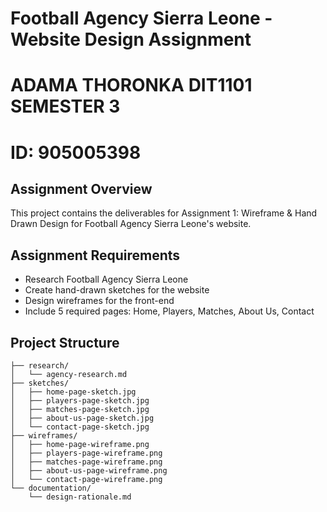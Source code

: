 # Football Agency Sierra Leone - Website Design Assignment
# ADAMA THORONKA DIT1101 SEMESTER 3
# ID: 905005398

## Assignment Overview
This project contains the deliverables for Assignment 1: Wireframe & Hand Drawn Design for Football Agency Sierra Leone's website.

## Assignment Requirements
- Research Football Agency Sierra Leone
- Create hand-drawn sketches for the website
- Design wireframes for the front-end
- Include 5 required pages: Home, Players, Matches, About Us, Contact

## Project Structure
```
├── research/
│   └── agency-research.md
├── sketches/
│   ├── home-page-sketch.jpg
│   ├── players-page-sketch.jpg
│   ├── matches-page-sketch.jpg
│   ├── about-us-page-sketch.jpg
│   └── contact-page-sketch.jpg
├── wireframes/
│   ├── home-page-wireframe.png
│   ├── players-page-wireframe.png
│   ├── matches-page-wireframe.png
│   ├── about-us-page-wireframe.png
│   └── contact-page-wireframe.png
└── documentation/
    └── design-rationale.md
```

